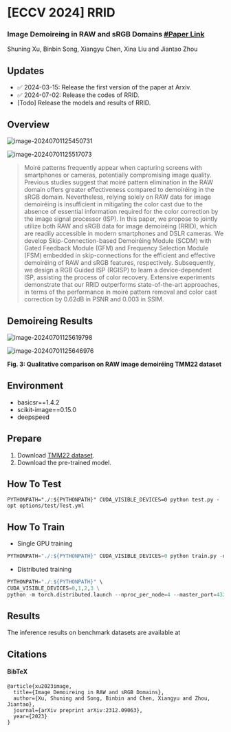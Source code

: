 # [ECCV 2024] RRID
### Image Demoireing in RAW and sRGB Domains  [#Paper Link](https://arxiv.org/abs/2312.09063)

Shuning Xu, Binbin Song, Xiangyu Chen, Xina Liu and Jiantao Zhou



## Updates

- ✅ 2024-03-15: Release the first version of the paper at Arxiv.
- ✅ 2024-07-02: Release the codes of RRID.
- [Todo] Release the models and results of RRID.



## Overview

![image-20240701125450731](C:\Users\user\AppData\Roaming\Typora\typora-user-images\image-20240701125450731.png)

![image-20240701125517073](C:\Users\user\AppData\Roaming\Typora\typora-user-images\image-20240701125517073.png)

> Moiré patterns frequently appear when capturing screens with smartphones or cameras, potentially compromising image quality. Previous studies suggest that moiré pattern elimination in the RAW domain offers greater effectiveness compared to demoiréing in the sRGB domain. Nevertheless, relying solely on RAW data for image demoiréing is insufficient in mitigating the color cast due to the absence of essential information required for the color correction by the image signal processor (ISP). In this paper, we propose to jointly utilize both RAW and sRGB data for image demoiréing (RRID), which are readily accessible in modern smartphones and DSLR cameras. We develop Skip-Connection-based Demoiréing Module (SCDM) with Gated Feedback Module (GFM) and Frequency Selection Module (FSM) embedded in skip-connections for the efficient and effective demoiréing of RAW and sRGB features, respectively. Subsequently, we design a RGB Guided ISP (RGISP) to learn a device-dependent ISP, assisting the process of color recovery. Extensive experiments demonstrate that our RRID outperforms state-of-the-art approaches, in terms of the performance in moiré pattern removal and color cast correction by 0.62dB in PSNR and 0.003 in SSIM.



## Demoireing Results

![image-20240701125619798](C:\Users\user\AppData\Roaming\Typora\typora-user-images\image-20240701125619798.png)

![image-20240701125646976](C:\Users\user\AppData\Roaming\Typora\typora-user-images\image-20240701125646976.png)

**Fig. 3: Qualitative comparison on RAW image demoiréing TMM22 dataset**



## Environment

- basicsr==1.4.2
- scikit-image==0.15.0
- deepspeed



## Prepare

1. Download [TMM22 dataset](https://mega.nz/file/4WMwiLiD#6HyQxZsUg-qgQ_L6eM5Nt5PiAIdrrmFLutS-tRoZ5XQ).
2. Download the pre-trained model.



## How To Test

```
PYTHONPATH="./:${PYTHONPATH}" CUDA_VISIBLE_DEVICES=0 python test.py -opt options/test/Test.yml
```



## How To Train

* Single GPU training

```python
PYTHONPATH="./:${PYTHONPATH}" CUDA_VISIBLE_DEVICES=0 python train.py -opt options/train/Train.yml
```

* Distributed training

```python
PYTHONPATH="./:${PYTHONPATH}" \
CUDA_VISIBLE_DEVICES=0,1,2,3 \
python -m torch.distributed.launch --nproc_per_node=4 --master_port=4321 train.py -opt options/train/Train.yml --launcher pytorch
```



## Results

The inference results on benchmark datasets are available at 



## Citations

#### BibTeX

    @article{xu2023image,
      title={Image Demoireing in RAW and sRGB Domains},
      author={Xu, Shuning and Song, Binbin and Chen, Xiangyu and Zhou, Jiantao},
      journal={arXiv preprint arXiv:2312.09063},
      year={2023}
    }

